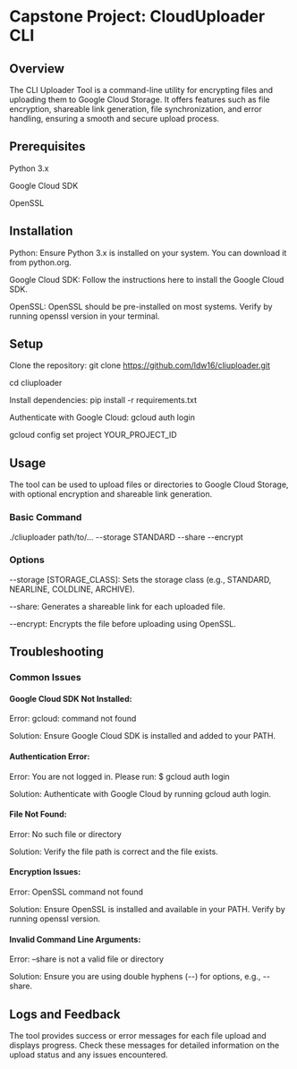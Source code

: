 # Capstone Project: CloudUploader CLI

## Overview
The CLI Uploader Tool is a command-line utility for encrypting files and uploading them to Google Cloud Storage. It offers features such as file encryption, shareable link generation, file synchronization, and error handling, ensuring a smooth and secure upload process.

## Prerequisites
Python 3.x

Google Cloud SDK

OpenSSL

## Installation
Python: Ensure Python 3.x is installed on your system. You can download it from python.org.

Google Cloud SDK: Follow the instructions here to install the Google Cloud SDK.

OpenSSL: OpenSSL should be pre-installed on most systems. Verify by running openssl version in your terminal.

## Setup
Clone the repository:
git clone https://github.com/ldw16/cliuploader.git

cd cliuploader

Install dependencies:
pip install -r requirements.txt

Authenticate with Google Cloud:
gcloud auth login

gcloud config set project YOUR_PROJECT_ID

## Usage
The tool can be used to upload files or directories to Google Cloud Storage, with optional encryption and shareable link generation.

### Basic Command

./cliuploader path/to/... --storage STANDARD --share --encrypt

### Options

--storage [STORAGE_CLASS]: Sets the storage class (e.g., STANDARD, NEARLINE, COLDLINE, ARCHIVE).

--share: Generates a shareable link for each uploaded file.

--encrypt: Encrypts the file before uploading using OpenSSL.

## Troubleshooting
### Common Issues

#### Google Cloud SDK Not Installed:

Error: gcloud: command not found

Solution: Ensure Google Cloud SDK is installed and added to your PATH.

#### Authentication Error:

Error: You are not logged in. Please run: $ gcloud auth login

Solution: Authenticate with Google Cloud by running gcloud auth login.

#### File Not Found:

Error: No such file or directory

Solution: Verify the file path is correct and the file exists.

#### Encryption Issues:

Error: OpenSSL command not found

Solution: Ensure OpenSSL is installed and available in your PATH. Verify by running openssl version.

#### Invalid Command Line Arguments:

Error: –share is not a valid file or directory

Solution: Ensure you are using double hyphens (--) for options, e.g., --share.

## Logs and Feedback
The tool provides success or error messages for each file upload and displays progress. Check these messages for detailed information on the upload status and any issues encountered.
